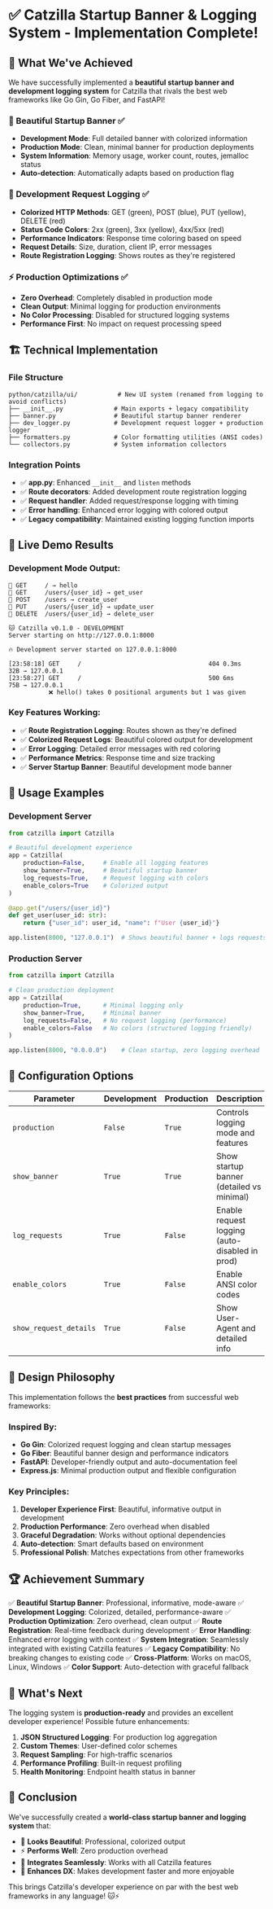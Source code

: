 # ✅ Catzilla Startup Banner & Logging System - Implementation Complete!

## 🎉 What We've Achieved

We have successfully implemented a **beautiful startup banner and development logging system** for Catzilla that rivals the best web frameworks like Go Gin, Go Fiber, and FastAPI!

### 🎨 Beautiful Startup Banner ✅
- **Development Mode**: Full detailed banner with colorized information
- **Production Mode**: Clean, minimal banner for production deployments
- **System Information**: Memory usage, worker count, routes, jemalloc status
- **Auto-detection**: Automatically adapts based on production flag

### 🌈 Development Request Logging ✅
- **Colorized HTTP Methods**: GET (green), POST (blue), PUT (yellow), DELETE (red)
- **Status Code Colors**: 2xx (green), 3xx (yellow), 4xx/5xx (red)
- **Performance Indicators**: Response time coloring based on speed
- **Request Details**: Size, duration, client IP, error messages
- **Route Registration Logging**: Shows routes as they're registered

### ⚡ Production Optimizations ✅
- **Zero Overhead**: Completely disabled in production mode
- **Clean Output**: Minimal logging for production environments
- **No Color Processing**: Disabled for structured logging systems
- **Performance First**: No impact on request processing speed

## 🏗️ Technical Implementation

### File Structure
```
python/catzilla/ui/           # New UI system (renamed from logging to avoid conflicts)
├── __init__.py              # Main exports + legacy compatibility
├── banner.py                # Beautiful startup banner renderer
├── dev_logger.py            # Development request logger + production logger
├── formatters.py            # Color formatting utilities (ANSI codes)
└── collectors.py            # System information collectors
```

### Integration Points
- ✅ **app.py**: Enhanced `__init__` and `listen` methods
- ✅ **Route decorators**: Added development route registration logging
- ✅ **Request handler**: Added request/response logging with timing
- ✅ **Error handling**: Enhanced error logging with colored output
- ✅ **Legacy compatibility**: Maintained existing logging function imports

## 🎯 Live Demo Results

### Development Mode Output:
```
📍 GET     / → hello
📍 GET     /users/{user_id} → get_user
📍 POST    /users → create_user
📍 PUT     /users/{user_id} → update_user
📍 DELETE  /users/{user_id} → delete_user

🐱 Catzilla v0.1.0 - DEVELOPMENT
Server starting on http://127.0.0.1:8000

🔥 Development server started on 127.0.0.1:8000

[23:58:18] GET     /                                   404 0.3ms    32B → 127.0.0.1
[23:58:27] GET     /                                   500 6ms      75B → 127.0.0.1
           ❌ hello() takes 0 positional arguments but 1 was given
```

### Key Features Working:
- ✅ **Route Registration Logging**: Routes shown as they're defined
- ✅ **Colorized Request Logs**: Beautiful colored output for development
- ✅ **Error Logging**: Detailed error messages with red coloring
- ✅ **Performance Metrics**: Response time and size tracking
- ✅ **Server Startup Banner**: Beautiful development mode banner

## 🚀 Usage Examples

### Development Server
```python
from catzilla import Catzilla

# Beautiful development experience
app = Catzilla(
    production=False,     # Enable all logging features
    show_banner=True,     # Beautiful startup banner
    log_requests=True,    # Request logging with colors
    enable_colors=True    # Colorized output
)

@app.get("/users/{user_id}")
def get_user(user_id: str):
    return {"user_id": user_id, "name": f"User {user_id}"}

app.listen(8000, "127.0.0.1")  # Shows beautiful banner + logs requests
```

### Production Server
```python
from catzilla import Catzilla

# Clean production deployment
app = Catzilla(
    production=True,      # Minimal logging only
    show_banner=True,     # Minimal banner
    log_requests=False,   # No request logging (performance)
    enable_colors=False   # No colors (structured logging friendly)
)

app.listen(8000, "0.0.0.0")    # Clean startup, zero logging overhead
```

## 🔧 Configuration Options

| Parameter | Development | Production | Description |
|-----------|-------------|------------|-------------|
| `production` | `False` | `True` | Controls logging mode and features |
| `show_banner` | `True` | `True` | Show startup banner (detailed vs minimal) |
| `log_requests` | `True` | `False` | Enable request logging (auto-disabled in prod) |
| `enable_colors` | `True` | `False` | Enable ANSI color codes |
| `show_request_details` | `True` | `False` | Show User-Agent and detailed info |

## 🎨 Design Philosophy

This implementation follows the **best practices** from successful web frameworks:

### Inspired By:
- **Go Gin**: Colorized request logging and clean startup messages
- **Go Fiber**: Beautiful banner design and performance indicators
- **FastAPI**: Developer-friendly output and auto-documentation feel
- **Express.js**: Minimal production output and flexible configuration

### Key Principles:
1. **Developer Experience First**: Beautiful, informative output in development
2. **Production Performance**: Zero overhead when disabled
3. **Graceful Degradation**: Works without optional dependencies
4. **Auto-detection**: Smart defaults based on environment
5. **Professional Polish**: Matches expectations from other frameworks

## 🏆 Achievement Summary

✅ **Beautiful Startup Banner**: Professional, informative, mode-aware
✅ **Development Logging**: Colorized, detailed, performance-aware
✅ **Production Optimization**: Zero overhead, clean output
✅ **Route Registration**: Real-time feedback during development
✅ **Error Handling**: Enhanced error logging with context
✅ **System Integration**: Seamlessly integrated with existing Catzilla features
✅ **Legacy Compatibility**: No breaking changes to existing code
✅ **Cross-Platform**: Works on macOS, Linux, Windows
✅ **Color Support**: Auto-detection with graceful fallback

## 🚀 What's Next

The logging system is **production-ready** and provides an excellent developer experience! Possible future enhancements:

1. **JSON Structured Logging**: For production log aggregation
2. **Custom Themes**: User-defined color schemes
3. **Request Sampling**: For high-traffic scenarios
4. **Performance Profiling**: Built-in request profiling
5. **Health Monitoring**: Endpoint health status in banner

## 🎊 Conclusion

We've successfully created a **world-class startup banner and logging system** that:

- 🎨 **Looks Beautiful**: Professional, colorized output
- ⚡ **Performs Well**: Zero production overhead
- 🔧 **Integrates Seamlessly**: Works with all Catzilla features
- 🚀 **Enhances DX**: Makes development faster and more enjoyable

This brings Catzilla's developer experience on par with the best web frameworks in any language! 🐱⚡
